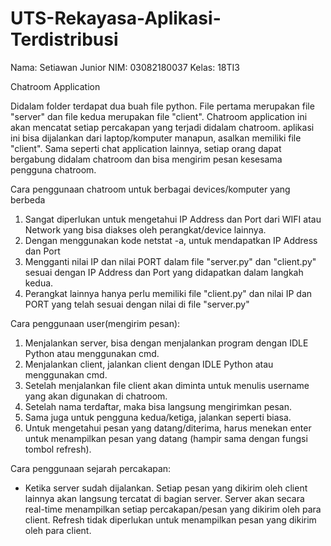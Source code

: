# UTS-Rekayasa-Aplikasi-Terdistribusi

Nama: Setiawan Junior
NIM: 03082180037
Kelas: 18TI3

Chatroom Application

Didalam folder terdapat dua buah file python. File pertama merupakan file "server" dan file kedua merupakan file "client".
Chatroom application ini akan mencatat setiap percakapan yang terjadi didalam chatroom. aplikasi ini bisa dijalankan dari laptop/komputer
manapun, asalkan memiliki file "client". Sama seperti chat application lainnya, setiap orang dapat bergabung didalam chatroom dan bisa 
mengirim pesan kesesama pengguna chatroom. 

Cara penggunaan chatroom untuk berbagai devices/komputer yang berbeda
1. Sangat diperlukan untuk mengetahui IP Address dan Port dari WIFI atau Network yang bisa diakses oleh perangkat/device lainnya.
2. Dengan menggunakan kode netstat -a, untuk mendapatkan IP Address dan Port
3. Mengganti nilai IP dan nilai PORT dalam file "server.py" dan "client.py" sesuai dengan IP Address dan Port yang didapatkan 
   dalam langkah kedua. 
4. Perangkat lainnya hanya perlu memiliki file "client.py" dan nilai IP dan PORT yang telah sesuai dengan nilai di file "server.py"

Cara penggunaan user(mengirim pesan):
1. Menjalankan server, bisa dengan menjalankan program dengan IDLE Python atau menggunakan cmd. 
2. Menjalankan client, jalankan client dengan IDLE Python atau menggunakan cmd. 
3. Setelah menjalankan file client akan diminta untuk menulis username yang akan digunakan di chatroom.
4. Setelah nama terdaftar, maka bisa langsung mengirimkan pesan.
5. Sama juga untuk pengguna kedua/ketiga, jalankan seperti biasa.
6. Untuk mengetahui pesan yang datang/diterima, harus menekan enter untuk menampilkan pesan yang datang (hampir sama dengan fungsi tombol refresh).

Cara penggunaan sejarah percakapan:
- Ketika server sudah dijalankan. Setiap pesan yang dikirim oleh client lainnya akan langsung tercatat di bagian server. Server akan
  secara real-time menampilkan setiap percakapan/pesan yang dikirim oleh para client. Refresh tidak diperlukan untuk menampilkan pesan 
  yang dikirim oleh para client. 
